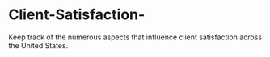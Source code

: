 # Client-Satisfaction-
Keep track of the numerous aspects that influence client satisfaction across the United States.
